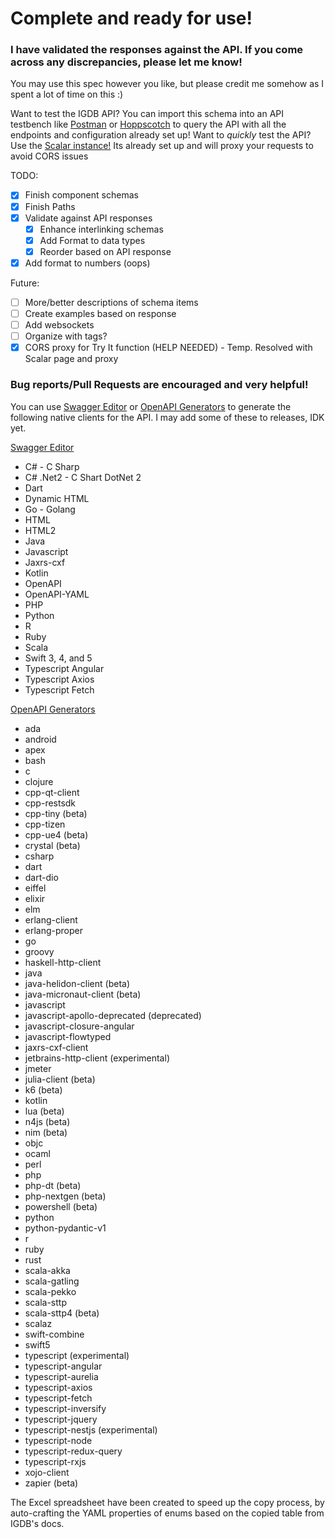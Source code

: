# Complete and ready for use!
### I have validated the responses against the API. If you come across any discrepancies, please let me know!

You may use this spec however you like, but please credit me somehow as I spent a lot of time on this :)

Want to test the IGDB API? You can import this schema into an API testbench like [Postman](https://www.postman.com) or [Hoppscotch](https://hoppscotch.io) to query the API with all the endpoints and configuration already set up!
Want to *quickly* test the API? Use the [Scalar instance!](https://igdb-openapi.pages.dev/scalar) Its already set up and will proxy your requests to avoid CORS issues

TODO:
- [x] Finish component schemas
- [x] Finish Paths
- [X] Validate against API responses
  - [X] Enhance interlinking schemas
  - [X] Add Format to data types
  - [X] Reorder based on API response
- [X] Add format to numbers (oops)

Future:
- [ ] More/better descriptions of schema items
- [ ] Create examples based on response
- [ ] Add websockets
- [ ] Organize with tags?
- [X] CORS proxy for Try It function (HELP NEEDED) - Temp. Resolved with Scalar page and proxy

### Bug reports/Pull Requests are encouraged and very helpful!


You can use [Swagger Editor](https://editor-next.swagger.io/) or [OpenAPI Generators](https://openapi-generator.tech/docs/generators#client-generators) to generate the following native clients for the API. I may add some of these to releases, IDK yet.

[Swagger Editor](https://editor-next.swagger.io/)
* C# - C Sharp
* C# .Net2 - C Shart DotNet 2
* Dart
* Dynamic HTML
* Go - Golang
* HTML
* HTML2
* Java
* Javascript
* Jaxrs-cxf
* Kotlin
* OpenAPI
* OpenAPI-YAML
* PHP
* Python
* R
* Ruby
* Scala
* Swift 3, 4, and 5
* Typescript Angular
* Typescript Axios
* Typescript Fetch

[OpenAPI Generators](https://openapi-generator.tech/docs/generators#client-generators)
* ada
* android
* apex
* bash
* c
* clojure
* cpp-qt-client
* cpp-restsdk
* cpp-tiny (beta)
* cpp-tizen
* cpp-ue4 (beta)
* crystal (beta)
* csharp
* dart
* dart-dio
* eiffel
* elixir
* elm
* erlang-client
* erlang-proper
* go
* groovy
* haskell-http-client
* java
* java-helidon-client (beta)
* java-micronaut-client (beta)
* javascript
* javascript-apollo-deprecated (deprecated)
* javascript-closure-angular
* javascript-flowtyped
* jaxrs-cxf-client
* jetbrains-http-client (experimental)
* jmeter
* julia-client (beta)
* k6 (beta)
* kotlin
* lua (beta)
* n4js (beta)
* nim (beta)
* objc
* ocaml
* perl
* php
* php-dt (beta)
* php-nextgen (beta)
* powershell (beta)
* python
* python-pydantic-v1
* r
* ruby
* rust
* scala-akka
* scala-gatling
* scala-pekko
* scala-sttp
* scala-sttp4 (beta)
* scalaz
* swift-combine
* swift5
* typescript (experimental)
* typescript-angular
* typescript-aurelia
* typescript-axios
* typescript-fetch
* typescript-inversify
* typescript-jquery
* typescript-nestjs (experimental)
* typescript-node
* typescript-redux-query
* typescript-rxjs
* xojo-client
* zapier (beta) 

The Excel spreadsheet have been created to speed up the copy process, by auto-crafting the YAML properties of enums based on the copied table from IGDB's docs.
